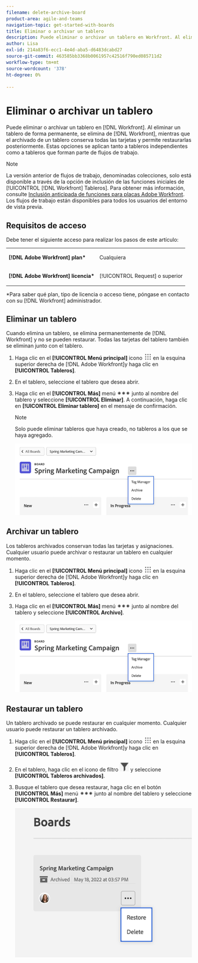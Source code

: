 ```yaml
---
filename: delete-archive-board
product-area: agile-and-teams
navigation-topic: get-started-with-boards
title: Eliminar o archivar un tablero
description: Puede eliminar o archivar un tablero en Workfront. Al eliminar un tablero, éste se elimina permanentemente de Workfront, mientras que al archivar un tablero se conservan todas las tarjetas y se pueden restaurar posteriormente.
author: Lisa
exl-id: 214a83f6-ecc1-4e4d-aba5-d6483dcabd27
source-git-commit: 463585bb3368b0061957c42516f790ed085711d2
workflow-type: tm+mt
source-wordcount: '378'
ht-degree: 0%

---
```


# Eliminar o archivar un tablero

Puede eliminar o archivar un tablero en [!DNL Workfront]. Al eliminar un tablero de forma permanente, se elimina de [!DNL Workfront], mientras que el archivado de un tablero conserva todas las tarjetas y permite restaurarlas posteriormente. Estas opciones se aplican tanto a tableros independientes como a tableros que forman parte de flujos de trabajo.

>[!NOTE]
>
>La versión anterior de flujos de trabajo, denominadas colecciones, solo está disponible a través de la opción de inclusión de las funciones iniciales de [!UICONTROL [!DNL Workfront] Tableros]. Para obtener más información, consulte [Inclusión anticipada de funciones para placas Adobe Workfront](/help/quicksilver/agile/get-started-with-boards/boards-early-feature-opt-in.md).
>Los flujos de trabajo están disponibles para todos los usuarios del entorno de vista previa.

## Requisitos de acceso

Debe tener el siguiente acceso para realizar los pasos de este artículo:

<table style="table-layout:auto"> 
 <col> 
 </col> 
 <col> 
 </col> 
 <tbody> 
  <tr> 
   <td role="rowheader"><strong>[!DNL Adobe Workfront] plan*</strong></td> 
   <td> <p>Cualquiera</p> </td> 
  </tr> 
  <tr> 
   <td role="rowheader"><strong>[!DNL Adobe Workfront] licencia*</strong></td> 
   <td> <p>[!UICONTROL Request] o superior</p> </td> 
  </tr>
   </tbody> 
</table>

&#42;Para saber qué plan, tipo de licencia o acceso tiene, póngase en contacto con su [!DNL Workfront] administrador.

## Eliminar un tablero

Cuando elimina un tablero, se elimina permanentemente de [!DNL Workfront] y no se pueden restaurar. Todas las tarjetas del tablero también se eliminan junto con el tablero.

1. Haga clic en el **[!UICONTROL Menú principal]** icono ![](assets/main-menu-icon.png) en la esquina superior derecha de [!DNL Adobe Workfront]y haga clic en **[!UICONTROL Tableros]**.
1. En el tablero, seleccione el tablero que desea abrir.
1. Haga clic en el **[!UICONTROL Más]** menú ![[!UICONTROL Más menú]](assets/more-icon-spectrum.png) junto al nombre del tablero y seleccione **[!UICONTROL Eliminar]**. A continuación, haga clic en **[!UICONTROL Eliminar tablero]** en el mensaje de confirmación.

   >[!NOTE]
   >
   >Solo puede eliminar tableros que haya creado, no tableros a los que se haya agregado.

   ![Menú Más tableros](assets/boards-board-more-menu.png)

## Archivar un tablero

Los tableros archivados conservan todas las tarjetas y asignaciones. Cualquier usuario puede archivar o restaurar un tablero en cualquier momento.

1. Haga clic en el **[!UICONTROL Menú principal]** icono ![](assets/main-menu-icon.png) en la esquina superior derecha de [!DNL Adobe Workfront]y haga clic en **[!UICONTROL Tableros]**.
1. En el tablero, seleccione el tablero que desea abrir.
1. Haga clic en el **[!UICONTROL Más]** menú ![[!UICONTROL Más menú]](assets/more-icon-spectrum.png) junto al nombre del tablero y seleccione **[!UICONTROL Archivo]**.

   ![Menú Más tableros](assets/boards-board-more-menu.png)

## Restaurar un tablero

Un tablero archivado se puede restaurar en cualquier momento. Cualquier usuario puede restaurar un tablero archivado.

1. Haga clic en el **[!UICONTROL Menú principal]** icono ![](assets/main-menu-icon.png) en la esquina superior derecha de [!DNL Adobe Workfront]y haga clic en **[!UICONTROL Tableros]**.
1. En el tablero, haga clic en el icono de filtro ![Filtro](assets/filter-icon-spectrum-25x25.png) y seleccione **[!UICONTROL Tableros archivados]**.
1. Busque el tablero que desea restaurar, haga clic en el botón **[!UICONTROL Más]** menú ![Más menú](assets/more-icon-spectrum.png) junto al nombre del tablero y seleccione **[!UICONTROL Restaurar]**.

   ![Restaurar tablero](assets/boards-dashboard-restore.png)
